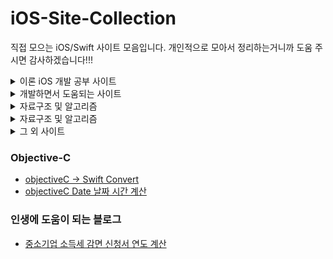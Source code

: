 # iOS-Site-Collection
직접 모으는 iOS/Swift 사이트 모음입니다.
개인적으로 모아서 정리하는거니까 도움 주시면 감사하겠습니다!!!






<details><summary> 이론 iOS 개발 공부 사이트 </summary>
* [NotificationCenter](http://seorenn.blogspot.com/2014/05/cocoa-nsnotification.html)
* [100일동안 공부하는 사이트](https://www.hackingwithswift.com/100)
* [네이버 에드위치 iOS 프로젝트](https://www.edwith.org/)
* [다양한 튜토리얼 해외 강의 사이트](https://www.raywenderlich.com/ios)
* [if let과 guard let 의 차이?](https://velog.io/@dev-lena/guard-let%EA%B3%BC-if-let%EC%9D%98-%EC%B0%A8%EC%9D%B4%EC%A0%90)
* [앱의 상태주기 설명 좋은 블로그](https://jinshine.github.io/2018/05/28/iOS/%EC%95%B1%EC%9D%98%20%EC%83%9D%EB%AA%85%EC%A3%BC%EA%B8%B0(App%20Life%20Cycle)%EC%99%80%20%EC%95%B1%EC%9D%98%20%EA%B5%AC%EC%A1%B0(App%20Structure)/)
* [UIWebView와 WKWebkit의 차이점](https://zeddios.tistory.com/332)
* [Class와 struct의 차이점](https://medium.com/@jgj455/%EC%98%A4%EB%8A%98%EC%9D%98-swift-%EC%83%81%EC%8B%9D-struct-class-60fa5fd2218d)
* [ARC, GC, Strong, weak, unknown 등등 정리 잘된 블로그](https://medium.com/@jang.wangsu/ios-swift-rc-arc-%EC%99%80-mrc-%EB%9E%80-%EA%B7%B8%EB%A6%AC%EA%B3%A0-strong-weak-unowned-%EB%8A%94-%EA%B0%84%EB%8B%A8%ED%95%98%EA%B2%8C-%EC%A0%81%EC%96%B4%EB%B4%A4%EC%8A%B5%EB%8B%88%EB%8B%A4-988a293c04ac)
* [델리게이트 패턴 개념](https://zeddios.tistory.com/8)
* [싱글톤 패턴](https://velog.io/@naroti/iOS-%EA%B0%9C%EB%B0%9C-Singleton-Pattern-q4k3uzgf0n)
* [클로저 캡처링](https://soooprmx.com/archives/5721)
* [뷰컨트롤러의 생명주기](https://zeddios.tistory.com/43)
* [nib와 xib차이 제드님!](https://zeddios.tistory.com/298)
* [storyboard, nib, code의 장단점](https://woongsios.tistory.com/3)
* [Swift 프로퍼](https://jinshine.github.io/2018/05/22/Swift/6.%ED%94%84%EB%A1%9C%ED%8D%BC%ED%8B%B0(Property)/)
* [iOS 메모리 누수](https://blog.canapio.com/130)

### 디자인패턴
* [싱글톤 패턴](http://minsone.github.io/mac/ios/singleton-in-swift)

### RESTAPI
* [API 테스트 할 수 있는 사이트](https://jsonplaceholder.typicode.com/)


### URLSession
* [URLSession 정리 블로그](https://kka7.tistory.com/95)
* [URLSession 정리 블로그](https://devmjun.github.io/archive/URLsession)

### Alamofire
* [Alamofire 기초 정리 블로그](https://devmjun.github.io/archive/Alamofire)
* [기본 사용틀? 블로그 지금은 AF로 바뀜](https://usinuniverse.bitbucket.io/blog/httprequest.html)
* [여기도 참고 많이 했다. 기초로 따라해보면 좋은 프로젝트](https://the-brain-of-sic2.tistory.com/66)

### BreakPoint
* [다스베이더님 블로그 브레이크 포인트](https://darth-vader.tistory.com/3)


### 오토레이아웃
* [오토레이아웃 Equal Size](https://lazyowl.tistory.com/217)
* [오토레이아웃 Align](https://lazyowl.tistory.com/218)
* [오토레이아웃 Multiplier](https://lazyowl.tistory.com/219)
* [컨텐츠 허깅, 컴프레스 레지스턴트](https://ontheswift.tistory.com/21)


### SwiftUI
* [스텐포드 강의](cs193p.stanford.edu)
</details>
  

<details><summary>개발하면서 도움되는 사이트 </summary>
  

* [코코아팟](https://cocoapods.org/)
* [appicon 만들어주는 사이트](https://makeappicon.com/)
* [json 변환 사이트](http://json.parser.online.fr/)
* [json 변환 사이트](https://app.quicktype.io/)
  
</details>


<details><summary>자료구조 및 알고리즘 </summary>
  

### 자료구조 및 알고리즘
* [Swift로 구현한 큐](https://the-brain-of-sic2.tistory.com/39)
* [자료구조 및 알고리즘 스터디 방법](https://imasoftwareengineer.tistory.com/93)
* [자료구조 및 알고리즘 스터디 방법2](https://gmlwjd9405.github.io/2018/05/14/how-to-study-algorithms.html)

  
</details>

<details><summary>자료구조 및 알고리즘 </summary>
  
### 면접 자료
* [면접 질문 및 답변](http://brannpark.github.io/blog/post/20190322_swift_ios_interview_qna/)
* [많은 면접 기본 자료 깃헙](https://github.com/2jae6/Interview_Question_for_Beginner#%EB%A9%B4%EC%A0%91%EC%97%90%EC%84%9C-%EB%B0%9B%EC%95%98%EB%8D%98-%EC%A7%88%EB%AC%B8%EB%93%A4)

</details>



</details>

<details><summary>그 외 사이트 </summary>
  
* [iOS 개발자가 되기위한 로드맵](https://github.com/BohdanOrlov/iOS-Developer-Roadmap)
* [iOS 개발자가 되기위한 로드맵](https://github.com/godrm/mobile-developer-roadmap)
* [다른분이 만든 iOS 좋은 사이트 모음](https://github.com/ClintJang/awesome-swift-korean-lecture/blob/master/README.md)
* [해외 PDF 전자도서 다운](http://gen.lib.rus.ec/)
* [백준알고리즘사이트](https://www.acmicpc.net/)
* [코드업 알고리즘 사이트](https://codeup.kr/problemset.php)
* [리눅스 재밌는 기능들](http://cloudsemina.com/index.php?mid=linux&document_srl=295)
* [아스키코드와 유니코드](https://whatisthenext.tistory.com/103)
### 정적분석 / 동적분석
* [IPA 다운 받을 수 있는 사이트](https://www.iphonecake.com/)

</details>







### Objective-C
* [objectiveC -> Swift Convert](https://swiftify.com/converter/code/)
* [objectiveC Date 날짜 시간 계산](http://goldfing.blogspot.com/2012/09/how-to-objc-nsdate.html)

### 인생에 도움이 되는 블로그
* [중소기업 소득세 감면 신청서 연도 계산](https://brunch.co.kr/@dprnrn234/27)
